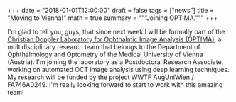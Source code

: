 +++
date = "2018-01-01T12:00:00"
draft = false
tags = ["news"]
title = "Moving to Vienna!"
math = true
summary = """Joining OPTIMA."""
+++

I'm glad to tell you, guys, that since next week I will be formally part of the [Christian Doppler Laboratory for Ophthalmic Image Analysis (OPTIMA)](https://optima.meduniwien.ac.at/), a multidisciplinary research team that belongs to the Department of Ophthalmology and Optometry of the Medical University of Vienna (Austria). I'm joining the laboratory as a Postdoctoral Research Associate, working on automated OCT image analysis using deep learning techniques. My research will be funded by the project WWTF AugUniWien / FA746A0249. I'm really looking forward to start to work with this amazing team!
